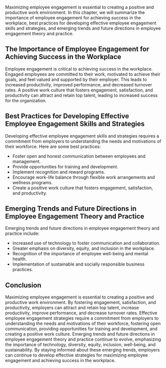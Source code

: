 

Maximizing employee engagement is essential to creating a positive and productive work environment. In this chapter, we will summarize the importance of employee engagement for achieving success in the workplace, best practices for developing effective employee engagement skills and strategies, and emerging trends and future directions in employee engagement theory and practice.

The Importance of Employee Engagement for Achieving Success in the Workplace
----------------------------------------------------------------------------

Employee engagement is critical to achieving success in the workplace. Engaged employees are committed to their work, motivated to achieve their goals, and feel valued and supported by their employer. This leads to increased productivity, improved performance, and decreased turnover rates. A positive work culture that fosters engagement, satisfaction, and productivity can attract and retain top talent, leading to increased success for the organization.

Best Practices for Developing Effective Employee Engagement Skills and Strategies
---------------------------------------------------------------------------------

Developing effective employee engagement skills and strategies requires a commitment from employers to understanding the needs and motivations of their workforce. Here are some best practices:

* Foster open and honest communication between employees and management.
* Provide opportunities for training and development.
* Implement recognition and reward programs.
* Encourage work-life balance through flexible work arrangements and wellness programs.
* Create a positive work culture that fosters engagement, satisfaction, and productivity.

Emerging Trends and Future Directions in Employee Engagement Theory and Practice
--------------------------------------------------------------------------------

Emerging trends and future directions in employee engagement theory and practice include:

* Increased use of technology to foster communication and collaboration.
* Greater emphasis on diversity, equity, and inclusion in the workplace.
* Recognition of the importance of employee well-being and mental health.
* Implementation of sustainable and socially responsible business practices.

Conclusion
----------

Maximizing employee engagement is essential to creating a positive and productive work environment. By fostering engagement, satisfaction, and productivity, employers can attract and retain top talent, increase productivity, improve performance, and decrease turnover rates. Effective employee engagement strategies require a commitment from employers to understanding the needs and motivations of their workforce, fostering open communication, providing opportunities for training and development, and creating a positive work culture. Emerging trends and future directions in employee engagement theory and practice continue to evolve, emphasizing the importance of technology, diversity, equity, inclusion, well-being, and sustainability. By staying informed about these emerging trends, employers can continue to develop effective strategies for maximizing employee engagement and achieving success in the workplace.
